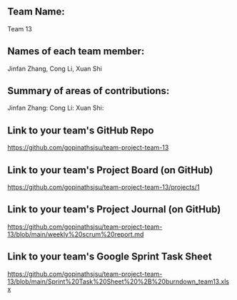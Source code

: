 ## Team Name: 
Team 13
## Names of each team member: 
Jinfan Zhang, Cong Li, Xuan Shi
## Summary of areas of contributions:
Jinfan Zhang:
Cong Li:
Xuan Shi:
## Link to your team's GitHub Repo
https://github.com/gopinathsjsu/team-project-team-13
## Link to your team's Project Board (on GitHub)
https://github.com/gopinathsjsu/team-project-team-13/projects/1
## Link to your team's Project Journal (on GitHub)
https://github.com/gopinathsjsu/team-project-team-13/blob/main/weekly%20scrum%20report.md
## Link to your team's Google Sprint Task Sheet
https://github.com/gopinathsjsu/team-project-team-13/blob/main/Sprint%20Task%20Sheet%20%2B%20burndown_team13.xlsx

